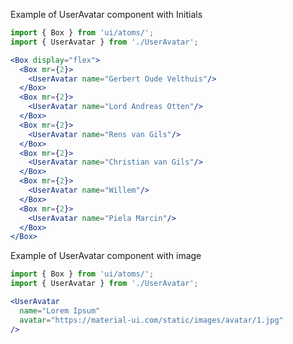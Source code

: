 Example of UserAvatar component with Initials

```jsx harmony
import { Box } from 'ui/atoms/';
import { UserAvatar } from './UserAvatar';

<Box display="flex">
  <Box mr={2}>
    <UserAvatar name="Gerbert Oude Velthuis"/>
  </Box>
  <Box mr={2}>
    <UserAvatar name="Lord Andreas Otten"/>
  </Box>
  <Box mr={2}>
    <UserAvatar name="Rens van Gils"/>
  </Box>
  <Box mr={2}>
    <UserAvatar name="Christian van Gils"/>
  </Box>
  <Box mr={2}>
    <UserAvatar name="Willem"/>
  </Box>
  <Box mr={2}>
    <UserAvatar name="Piela Marcin"/>
  </Box>
</Box>
```

Example of UserAvatar component with image

```jsx harmony
import { Box } from 'ui/atoms/';
import { UserAvatar } from './UserAvatar';

<UserAvatar 
  name="Lorem Ipsum"
  avatar="https://material-ui.com/static/images/avatar/1.jpg"
/>

```